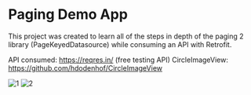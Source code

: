 # Paging Demo App
This project was created to learn all of the steps in depth of the paging 2 library (PageKeyedDatasource) while consuming an API with Retrofit.

API consumed: https://reqres.in/ (free testing API)
CircleImageView: https://github.com/hdodenhof/CircleImageView

![1](https://user-images.githubusercontent.com/47696178/121267414-acdc1780-c8ab-11eb-9db6-5d74ed6a332d.jpg)
![2](https://user-images.githubusercontent.com/47696178/121267423-afd70800-c8ab-11eb-9c0a-20abb3599624.jpg)








 
